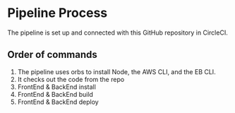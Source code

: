 # Pipeline Process

The pipeline is set up and connected with this GitHub repository in CircleCI.

## Order of commands

1. The pipeline uses orbs to install Node, the AWS CLI, and the EB CLI.
2. It checks out the code from the repo
3. FrontEnd & BackEnd install
4. FrontEnd & BackEnd build
5. FrontEnd & BackEnd deploy
